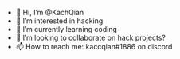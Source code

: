 - 👋 Hi, I’m @KachQian
- 👀 I’m interested in hacking
- 🌱 I’m currently learning coding
- 💞️ I’m looking to collaborate on hack projects?
- 📫 How to reach me: kaccqian#1886 on discord

<!---
KachQian/KachQian is a ✨ special ✨ repository because its `README.md` (this file) appears on your GitHub profile.
You can click the Preview link to take a look at your changes.
--->
